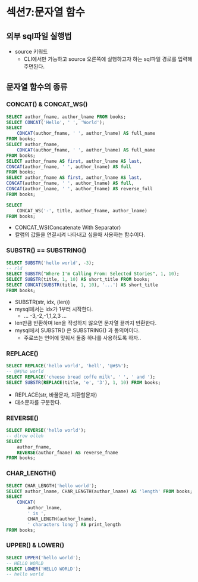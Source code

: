 # 섹션7:문자열 함수

## 외부 sql파일 실행법

- source 키워드
  - CLI에서만 가능하고 source 오른쪽에 실행하고자 하는 sql파일 경로를 입력해주면된다.

## 문자열 함수의 종류

### CONCAT() & CONCAT_WS()

```sql
SELECT author_fname, author_lname FROM books;
SELECT CONCAT('Hello', ' ', 'World');
SELECT
	CONCAT(author_fname, ' ', author_lname) AS full_name
FROM books;
SELECT author_fname,
	CONCAT(author_fname, ' ', author_lname) AS full_name
FROM books;
SELECT author_fname AS first, author_lname AS last,
CONCAT(author_fname, ' ', author_lname) AS full
FROM books;
SELECT author_fname AS first, author_lname AS last,
CONCAT(author_fname, ' ', author_lname) AS full,
CONCAT(author_lname, ' ', author_fname) AS reverse_full
FROM books;

SELECT
	CONCAT_WS('-', title, author_fname, author_lname)
FROM books;
```

- CONCAT_WS(Concatenate With Separator)
- 칼럼의 값들을 연결시켜 나타내고 싶을때 사용하는 함수이다.

### SUBSTR() == SUBSTRING()

```sql
SELECT SUBSTR('hello world', -3);
-- rld
SELECT SUBSTR("Where I'm Calling From: Selected Stories", 1, 10);
SELECT SUBSTR(title, 1, 10) AS short_title FROM books;
SELECT CONCAT(SUBSTR(title, 1, 10), '...') AS short_title
FROM books;
```

- SUBSTR(str, idx, (len))
- mysql에서는 idx가 1부터 시작한다.
  - ... -3,-2,-1,1,2,3 ...
- len만큼 반환하며 len을 작성하지 않으면 문자열 끝까지 반환한다.
- mysql에서 SUBSTR() 은 SUBSTRING() 과 동의어이다.
  - 주로쓰는 언어에 맞춰서 둘중 하나를 사용하도록 하자..

### REPLACE()

```sql
SELECT REPLACE('hello world', 'hell', '@#$%');
-- @#$%o world
SELECT REPLACE('cheese bread coffe milk', ' ', ' and ');
SELECT SUBSTR(REPLACE(title, 'e', '3'), 1, 10) FROM books;
```

- REPLACE(str, 바꿀문자, 치환할문자)
- 대소문자를 구분한다.

### REVERSE()

```sql
SELECT REVERSE('hello world');
-- dlrow olleh
SELECT
    author_fname,
    REVERSE(author_fname) AS reverse_fname
FROM books;
```

### CHAR_LENGTH()

```sql
SELECT CHAR_LENGTH('hello world');
SELECT author_lname, CHAR_LENGTH(author_lname) AS 'length' FROM books;
SELECT
	CONCAT(
		author_lname,
        ' is ',
        CHAR_LENGTH(author_lname),
        ' characters long') AS print_length
FROM books;
```

### UPPER() & LOWER()

```sql
SELECT UPPER('hello world');
-- HELLO WORLD
SELECT LOWER('HELLO WORLD');
-- hello world
```
